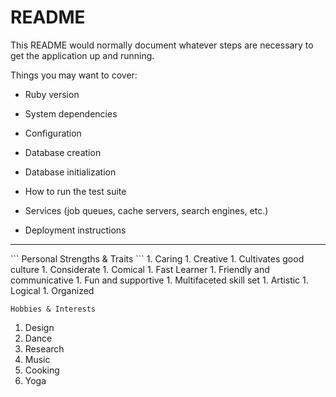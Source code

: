 # README

This README would normally document whatever steps are necessary to get the
application up and running.

Things you may want to cover:

* Ruby version

* System dependencies

* Configuration

* Database creation

* Database initialization

* How to run the test suite

* Services (job queues, cache servers, search engines, etc.)

* Deployment instructions
<hr />
```
Personal Strengths & Traits
```
1. Caring
1. Creative
1. Cultivates good culture
1. Considerate
1. Comical
1. Fast Learner
1. Friendly and communicative
1. Fun and supportive
1. Multifaceted skill set
1. Artistic
1. Logical
1. Organized

```
Hobbies & Interests
```
1. Design
1. Dance
1. Research
1. Music
1. Cooking
1. Yoga
